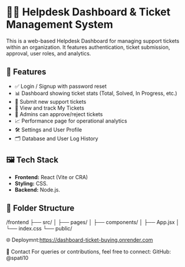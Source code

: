 # 🧑‍💻 Helpdesk Dashboard & Ticket Management System

This is a web-based Helpdesk Dashboard for managing support tickets within an organization. It features authentication, ticket submission, approval, user roles, and analytics.

## 🚀 Features

- ✅ Login / Signup with password reset
- 📊 Dashboard showing ticket stats (Total, Solved, In Progress, etc.)
- 📝 Submit new support tickets
- 📁 View and track My Tickets
- 🧑 Admins can approve/reject tickets
- 📈 Performance page for operational analytics
- 🛠️ Settings and User Profile
- 🗂️ Database and User Log History

## 🖼️ Tech Stack

- **Frontend:** React (Vite or CRA)
- **Styling:** CSS.
- **Backend:** Node.js.


## 📂 Folder Structure

/frontend
├── src/
│ ├── pages/
│ ├── components/
│ ├── App.jsx
│ └── index.css
└── public/

🌐 Deploymnt:https://dashboard-ticket-buying.onrender.com


📧 Contact
For queries or contributions, feel free to connect:
GitHub: @spati10
